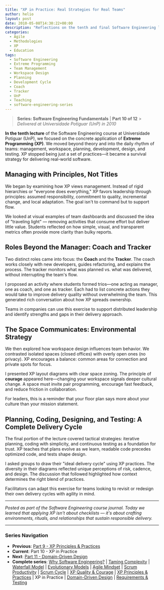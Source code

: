 ```yaml
---
title: "XP in Practice: Real Strategies for Real Teams"
author: helio
layout: post
date: 2010-05-08T14:30:22+00:00
description: "Reflections on the tenth and final Software Engineering lecture, exploring the concrete application of Extreme Programming in real-world team environments."
categories:
  - Agile
  - Methodologies
  - XP
  - Education
tags:
  - Software Engineering
  - Extreme Programming
  - Team Management
  - Workspace Design
  - Planning
  - Development Cycle
  - Coach
  - Tracker
  - UnP
  - Teaching
  - software-engineering-series
---
```


> **Series: Software Engineering Fundamentals** | **Part 10 of 12** > _Delivered at Universidade Potiguar (UnP) in 2010_

**In the tenth lecture** of the Software Engineering course at Universidade Potiguar (UnP), we focused on the concrete application of **Extreme Programming (XP)**. We moved beyond theory and into the daily rhythm of teams: management, workspace, planning, development, design, and testing. XP stopped being just a set of practices—it became a survival strategy for delivering real-world software.

## Managing with Principles, Not Titles

We began by examining how XP views management. Instead of rigid hierarchies or "everyone does everything," XP favors leadership through principles: assumed responsibility, commitment to quality, incremental change, and local adaptation. The goal isn't to command but to support flow.

We looked at visual examples of team dashboards and discussed the idea of "traveling light" — removing activities that consume effort but deliver little value. Students reflected on how simple, visual, and transparent metrics often provide more clarity than bulky reports.

## Roles Beyond the Manager: Coach and Tracker

Two distinct roles came into focus: the **Coach** and the **Tracker**. The coach works closely with new developers, guides refactoring, and explains the process. The tracker monitors what was planned vs. what was delivered, without interrupting the team's flow.

I proposed an activity where students formed trios—one acting as manager, one as coach, and one as tracker. Each had to list concrete actions they would take to improve delivery quality without overwhelming the team. This generated rich conversation about how XP spreads ownership.

Teams in companies can use this exercise to support distributed leadership and identify strengths and gaps in their delivery approach.

## The Space Communicates: Environmental Strategy

We then explored how workspace design influences team behavior. We contrasted isolated spaces (closed offices) with overly open ones (no privacy). XP encourages a balance: common areas for connection and private spots for focus.

I presented XP layout diagrams with clear space zoning. The principle of **courage** appeared here—changing your workspace signals deeper cultural change. A space must invite pair programming, encourage fast feedback, and reduce friction in collaboration.

For leaders, this is a reminder that your floor plan says more about your culture than your mission statement.

## Planning, Coding, Designing, and Testing: A Complete Delivery Cycle

The final portion of the lecture covered tactical strategies: iterative planning, coding with simplicity, and continuous testing as a foundation for trust. XP teaches that plans evolve as we learn, readable code precedes optimized code, and tests shape design.

I asked groups to draw their "ideal delivery cycle" using XP practices. The diversity in their diagrams reflected unique perceptions of risk, cadence, and design. The discussion that followed highlighted how context determines the right blend of practices.

Facilitators can adapt this exercise for teams looking to revisit or redesign their own delivery cycles with agility in mind.

---

_Posted as part of the Software Engineering course journal. Today we learned that applying XP isn't about checklists — it's about crafting environments, rituals, and relationships that sustain responsible delivery._

---

### **Series Navigation**

- **Previous**: [Part 9 - XP Principles & Practices](../2010-05-01-xp-principles-practices/)
- **Current**: Part 10 - XP in Practice
- **Next**: [Part 11 - Domain-Driven Design](../2010-05-15-domain-driven-design/)
- **Complete series**: [Why Software Engineering?](../2010-02-24-software-engineering-purpose/) | [Taming Complexity](../2010-03-02-complexity-process/) | [Waterfall Model](../2010-03-10-waterfall-model/) | [Evolutionary Models](../2010-03-18-evolutionary-models/) | [Agile Mindset](../2010-03-26-agile-mindset/) | [Scrum Productivity](../2010-04-03-scrum-productivity/) | [Scrum Cycle](../2010-04-11-scrum-cycle/) | [XP Quality & Courage](../2010-04-19-xp-quality-courage/) | [XP Principles & Practices](../2010-05-01-xp-principles-practices/) | XP in Practice | [Domain-Driven Design](../2010-05-15-domain-driven-design/) | [Requirements & Testing](../2010-05-22-requirements-validation-tests/)
